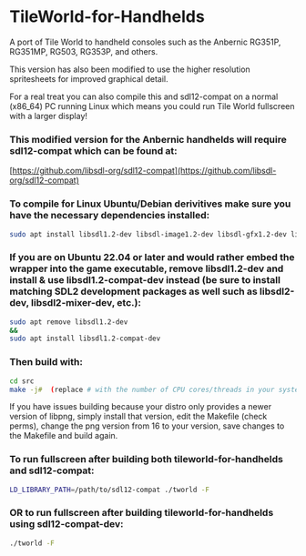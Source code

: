 TileWorld-for-Handhelds
=======================

A port of Tile World to handheld consoles such as the Anbernic RG351P, RG351MP, RG503, RG353P, and others.

This version has also been modified to use the higher resolution spritesheets for improved graphical detail.

For a real treat you can also compile this and sdl12-compat on a normal (x86_64) PC running Linux which means you could run Tile World fullscreen with a larger display!

### This modified version for the Anbernic handhelds will require sdl12-compat which can be found at:

[https://github.com/libsdl-org/sdl12-compat](https://github.com/libsdl-org/sdl12-compat)

### To compile for Linux Ubuntu/Debian derivitives make sure you have the necessary dependencies installed:

```bash
sudo apt install libsdl1.2-dev libsdl-image1.2-dev libsdl-gfx1.2-dev libsdl-mixer1.2-dev libpng-dev libpng16-16 libjpeg-dev libtiff-dev libtiff5-dev libmikmod-dev libfluidsynth-dev flac libmad-ocaml-dev libasound2-dev liblzma-dev zlib1g-dev libjbig-dev libsdl2-dev libopenal-dev libglib2.0-dev libjack-dev libsndfile1-dev libreadline-dev libogg-dev libvorbis-dev libvorbisfile3 libvorbisenc2 libvorbisidec-dev libslang2-dev libtinfo-dev libsndio-dev libxinerama-dev libxrandr-dev libxss-dev libwrap0-dev libxrender-dev liblz4-dev libffi-dev libgpg-error-dev
```

### If you are on Ubuntu 22.04 or later and would rather embed the wrapper into the game executable, remove libsdl1.2-dev and install & use libsdl1.2-compat-dev instead (be sure to install matching SDL2 development packages as well such as libsdl2-dev, libsdl2-mixer-dev, etc.):

```bash
sudo apt remove libsdl1.2-dev
&&
sudo apt install libsdl1.2-compat-dev
```

### Then build with:

```bash
cd src
make -j#  (replace # with the number of CPU cores/threads in your system for faster compiling!)
```

If you have issues building because your distro only provides a newer version of libpng, simply install that version, edit the Makefile (check perms), change the png version from 16 to your version, save changes to the Makefile and build again.

### To run fullscreen after building both tileworld-for-handhelds and sdl12-compat:
```bash
LD_LIBRARY_PATH=/path/to/sdl12-compat ./tworld -F
```

### OR to run fullscreen after building tileworld-for-handhelds using sdl12-compat-dev:
```bash
./tworld -F
```
